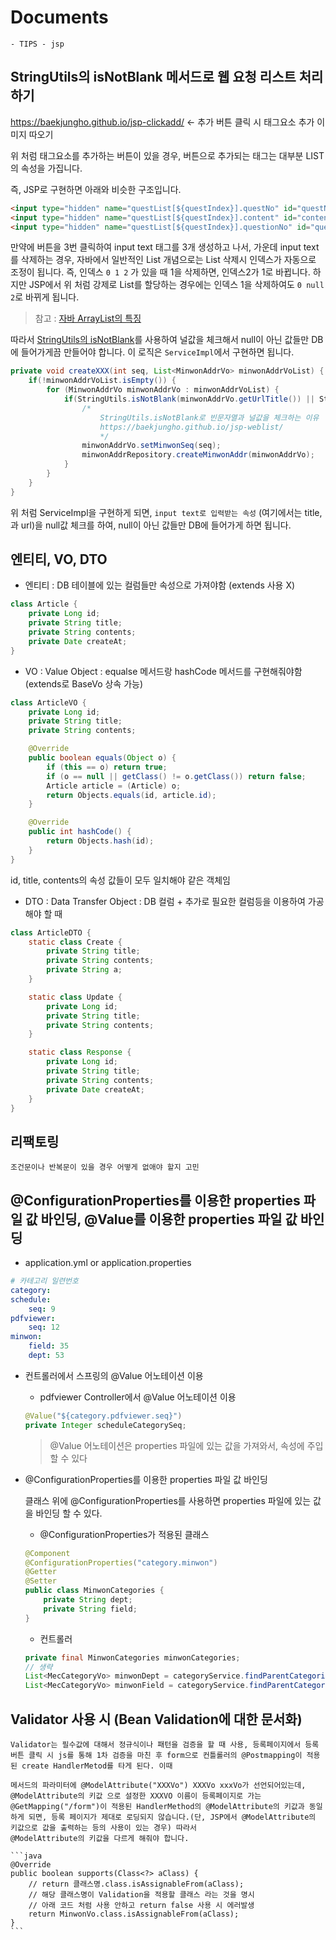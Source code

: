 ﻿# Documents

    - TIPS - jsp 

## StringUtils의 isNotBlank 메서드로 웹 요청 리스트 처리하기

https://baekjungho.github.io/jsp-clickadd/ <- 추가 버튼 클릭 시 태그요소 추가 이미지 따오기

위 처럼 태그요소를 추가하는 버튼이 있을 경우, 버튼으로 추가되는 태그는 대부분 LIST의 속성을 가집니다.

즉, JSP로 구현하면 아래와 비슷한 구조입니다.

```html 
<input type="hidden" name="questList[${questIndex}].questNo" id="questNo" value="<c:out value='${quest.questNo }'/>" />
<input type="hidden" name="questList[${questIndex}].content" id="content" value="<c:out value='${quest.content }'/>" />
<input type="hidden" name="questList[${questIndex}].questionNo" id="questionNo" value="<c:out value='${quest.questionNo }'/>" />
```

만약에 버튼을 3번 클릭하여 input text 태그를 3개 생성하고 나서, 가운데 input text를 삭제하는 경우, 자바에서 일반적인 List 개념으로는 List 삭제시 인덱스가 자동으로 조정이 됩니다. 즉, 인덱스 `0 1 2` 가 있을 때 1을 삭제하면, 인덱스2가 1로 바뀝니다. 하지만 JSP에서 위 처럼 강제로 List를 할당하는 경우에는 인덱스 1을 삭제하여도 `0 null 2`로 바뀌게 됩니다.

> 참고 : [자바 ArrayList의 특징](https://baekjungho.github.io/java-collection/#arraylist)

따라서 [StringUtils의 isNotBlank](https://baekjungho.github.io/apache-commonslang/#stringutils)를 사용하여 널값을 체크해서 null이 아닌 값들만 DB에 들어가게끔 만들어야 합니다. 이 로직은 `ServiceImpl`에서 구현하면 됩니다.


```java
private void createXXX(int seq, List<MinwonAddrVo> minwonAddrVoList) {
    if(!minwonAddrVoList.isEmpty()) {
        for (MinwonAddrVo minwonAddrVo : minwonAddrVoList) {
            if(StringUtils.isNotBlank(minwonAddrVo.getUrlTitle()) || StringUtils.isNotBlank(minwonAddrVo.getUrl())) {
                /*
                    StringUtils.isNotBlank로 빈문자열과 널값을 체크하는 이유
                    https://baekjungho.github.io/jsp-weblist/
                    */
                minwonAddrVo.setMinwonSeq(seq);
                minwonAddrRepository.createMinwonAddr(minwonAddrVo);
            }
        }
    }
}
```

위 처럼 ServiceImpl을 구현하게 되면, `input text로 입력받는 속성` (여기에서는 title,과 url)을 null값 체크를 하여, null이 아닌 값들만 DB에 들어가게 하면 됩니다.


## 엔티티, VO, DTO 

- 엔티티 : DB 테이블에 있는 컬럼들만 속성으로 가져야함 (extends 사용 X)

```java 
class Article {
    private Long id;
    private String title;
    private String contents;
    private Date createAt;
}
```

- VO : Value Object : equalse 메서드랑 hashCode 메서드를 구현해줘야함(extends로 BaseVo 상속 가능)

```java 
class ArticleVO {
    private Long id;
    private String title;
    private String contents;

    @Override
    public boolean equals(Object o) {
        if (this == o) return true;
        if (o == null || getClass() != o.getClass()) return false;
        Article article = (Article) o;
        return Objects.equals(id, article.id);
    }

    @Override
    public int hashCode() {
        return Objects.hash(id);
    }
}
```

id, title, contents의 속성 값들이 모두 일치해야 같은 객체임

- DTO : Data Transfer Object : DB 컬럼 + 추가로 필요한 컬럼등을 이용하여 가공해야 할 때

```java 
class ArticleDTO {
    static class Create {
        private String title;
        private String contents;
        private String a;
    }

    static class Update {
        private Long id;
        private String title;
        private String contents;
    }

    static class Response {
        private Long id;
        private String title;
        private String contents;
        private Date createAt;
    }
}
```

## 리팩토링

    조건문이나 반복문이 있을 경우 어떻게 없애야 할지 고민

## @ConfigurationProperties를 이용한 properties 파일 값 바인딩, @Value를 이용한 properties 파일 값 바인딩

- application.yml or application.properties 

```yml
# 카테고리 일련번호
category:
schedule:
    seq: 9
pdfviewer:
    seq: 12
minwon:
    field: 35
    dept: 53
```

- 컨트롤러에서 스프링의 @Value 어노테이션 이용 
    - pdfviewer Controller에서 @Value 어노테이션 이용

    ```java 
    @Value("${category.pdfviewer.seq}")
	private Integer scheduleCategorySeq;
    ```

    > @Value 어노테이션은 properties 파일에 있는 값을 가져와서, 속성에 주입할 수 있다

- @ConfigurationProperties를 이용한 properties 파일 값 바인딩

    클래스 위에 @ConfigurationProperties를 사용하면 properties 파일에 있는 값을 바인딩 할 수 있다.

    - @ConfigurationProperties가 적용된 클래스 

    ```java
    @Component
    @ConfigurationProperties("category.minwon")
    @Getter
    @Setter
    public class MinwonCategories {
        private String dept;
        private String field;
    }
    ```

    - 컨트롤러

    ```java 
    private final MinwonCategories minwonCategories;
    // 생략
    List<MecCategoryVo> minwonDept = categoryService.findParentCategoriesString(minwonCategories.getDept());
    List<MecCategoryVo> minwonField = categoryService.findParentCategoriesString(minwonCategories.getField());
    ```

## Validator 사용 시 (Bean Validation에 대한 문서화)

    Validator는 필수값에 대해서 정규식이나 패턴을 검증을 할 때 사용, 등록페이지에서 등록 버튼 클릭 시 js를 통해 1차 검증을 마친 후 form으로 컨틀롤러의 @Postmapping이 적용된 create HandlerMetod를 타게 된다. 이때 

    메서드의 파라미터에 @ModelAttribute("XXXVo") XXXVo xxxVo가 선언되어있는데, @ModelAttribute의 키값 으로 설정한 XXXVO 이름이 등록페이지로 가는 @GetMapping("/form")이 적용된 HandlerMethod의 @ModelAttribute의 키값과 동일하게 되면, 등록 페이지가 제대로 로딩되지 않습니다.(단, JSP에서 @ModelAttribute의 키값으로 값을 출력하는 등의 사용이 있는 경우) 따라서
    @ModelAttribute의 키값을 다르게 해줘야 합니다. 

    ```java
    @Override
    public boolean supports(Class<?> aClass) {
        // return 클래스명.class.isAssignableFrom(aClass);
        // 해당 클래스명이 Validation을 적용할 클래스 라는 것을 명시
        // 아래 코드 처럼 사용 안하고 return false 사용 시 에러발생
        return MinwonVo.class.isAssignableFrom(aClass);
    }
    ```